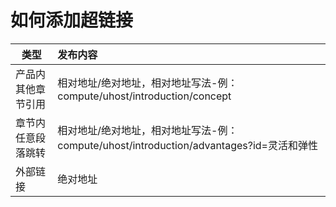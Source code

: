 # 如何添加超链接

| 类型               | 发布内容                                                     |
| ------------------ | :----------------------------------------------------------- |
| 产品内其他章节引用 | 相对地址/绝对地址，相对地址写法-例：compute/uhost/introduction/concept |
| 章节内任意段落跳转 | 相对地址/绝对地址，相对地址写法-例：compute/uhost/introduction/advantages?id=灵活和弹性 |
| 外部链接           | 绝对地址                                                     |